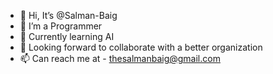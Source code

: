 - 👋 Hi, It’s @Salman-Baig
- 👀 I’m a Programmer
- 🌱 Currently learning AI
- 💞️ Looking forward to collaborate with a better organization
- 📫 Can reach me at - thesalmanbaig@gmail.com

<!---
Salman-Ulla-Baig/Salman-Ulla-Baig is a ✨ special ✨ repository because its `README.md` (this file) appears on your GitHub profile.
You can click the Preview link to take a look at your changes.
--->
